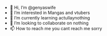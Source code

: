 - 👋 Hi, I’m @genyaswife
- 👀 I’m interested in Mangas and vtubers
- 🌱 I’m currently learning actullay​nothing
- 💞️ I’m looking to collaborate on nothing
- 📫 How to reach me​ you cant reach me sorry

<!---
genyaswife/genyaswife is a ✨ special ✨ repository because its `README.md` (this file) appears on your GitHub profile.
You can click the Preview link to take a look at your changes.
--->
